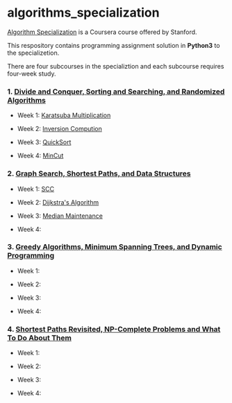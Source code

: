 # algorithms_specialization
[Algorithm Specialization](https://www.coursera.org/specializations/algorithms) is a Coursera course offered by Stanford. 

This respository contains programming assignment solution in **Python3** to the specializetion.

There are four subcourses in the specializtion and each subcourse requires four-week study.

### 1. [Divide and Conquer, Sorting and Searching, and Randomized Algorithms](https://github.com/keithpink/algorithms_specialization/tree/main/Divide_and_Conquer_Sorting_and_Searching_and_Randomized_Algorithms)

- Week 1: [Karatsuba Multiplication](https://github.com/keithpink/algorithms_specialization/blob/main/Divide_and_Conquer_Sorting_and_Searching_and_Randomized_Algorithms/KM.py)

- Week 2: [Inversion Compution](https://github.com/keithpink/algorithms_specialization/blob/main/Divide_and_Conquer_Sorting_and_Searching_and_Randomized_Algorithms/IntegerArray.py)

- Week 3: [QuickSort](https://github.com/keithpink/algorithms_specialization/blob/main/Divide_and_Conquer_Sorting_and_Searching_and_Randomized_Algorithms/QuickSort.py)

- Week 4: [MinCut](https://github.com/keithpink/algorithms_specialization/blob/main/Divide_and_Conquer_Sorting_and_Searching_and_Randomized_Algorithms/kargerMinCut.py)


### 2. [Graph Search, Shortest Paths, and Data Structures](https://github.com/keithpink/algorithms_specialization/tree/main/Graph_Search_Shortest_Paths_and_Data_Structures)

- Week 1: [SCC](https://github.com/keithpink/algorithms_specialization/blob/main/Graph_Search_Shortest_Paths_and_Data_Structures/scc.py)

- Week 2: [Dijkstra's Algorithm](https://github.com/keithpink/algorithms_specialization/blob/main/Graph_Search_Shortest_Paths_and_Data_Structures/dijkstra.py)

- Week 3: [Median Maintenance](https://github.com/keithpink/algorithms_specialization/blob/main/Graph_Search_Shortest_Paths_and_Data_Structures/Median.py)

- Week 4:

### 3. [Greedy Algorithms, Minimum Spanning Trees, and Dynamic Programming]()

- Week 1: 

- Week 2:

- Week 3:

- Week 4:


### 4. [Shortest Paths Revisited, NP-Complete Problems and What To Do About Them]()

- Week 1: 

- Week 2:

- Week 3:

- Week 4:

